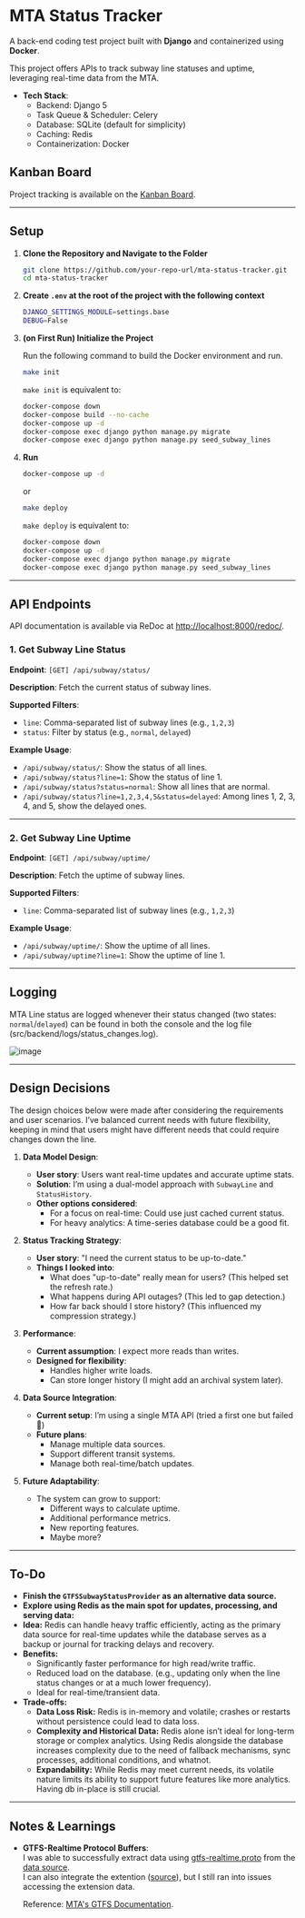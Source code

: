 # MTA Status Tracker

A back-end coding test project built with **Django** and containerized using **Docker**.

This project offers APIs to track subway line statuses and uptime, leveraging real-time data from the MTA.

-   **Tech Stack**:
    -   Backend: Django 5
    -   Task Queue & Scheduler: Celery
    -   Database: SQLite (default for simplicity)
    -   Caching: Redis
    -   Containerization: Docker

## Kanban Board

Project tracking is available on the [Kanban Board](https://github.com/users/frozen0601/projects/3).

---

## Setup

1. **Clone the Repository and Navigate to the Folder**

    ```bash
    git clone https://github.com/your-repo-url/mta-status-tracker.git
    cd mta-status-tracker
    ```
2. **Create `.env` at the root of the project with the following context**
    ```bash
    DJANGO_SETTINGS_MODULE=settings.base
    DEBUG=False
    ```

2. **(on First Run) Initialize the Project**
   
   Run the following command to build the Docker environment and run.

    ```bash
    make init
    ```

    `make init` is equivalent to:
    ```bash
    docker-compose down
    docker-compose build --no-cache
    docker-compose up -d
    docker-compose exec django python manage.py migrate
    docker-compose exec django python manage.py seed_subway_lines
    ```

4. **Run**
    ```bash
    docker-compose up -d
    ```

    or
   
    ```bash
    make deploy
    ```

    `make deploy` is equivalent to:
    ```bash
    docker-compose down
    docker-compose up -d
    docker-compose exec django python manage.py migrate
    docker-compose exec django python manage.py seed_subway_lines
    ```

---

## API Endpoints
API documentation is available via ReDoc at [http://localhost:8000/redoc/](http://localhost:8000/redoc/).

### 1. **Get Subway Line Status**

**Endpoint**:
`[GET] /api/subway/status/`

**Description**:
Fetch the current status of subway lines.

**Supported Filters**:

-   `line`: Comma-separated list of subway lines (e.g., `1,2,3`)
-   `status`: Filter by status (e.g., `normal`, `delayed`)

**Example Usage**:

-   `/api/subway/status/`: Show the status of all lines.
-   `/api/subway/status?line=1`: Show the status of line 1.
-   `/api/subway/status?status=normal`: Show all lines that are normal.
-   `/api/subway/status?line=1,2,3,4,5&status=delayed`: Among lines 1, 2, 3, 4, and 5, show the delayed ones.

---

### 2. **Get Subway Line Uptime**

**Endpoint**:
`[GET] /api/subway/uptime/`

**Description**:
Fetch the uptime of subway lines.

**Supported Filters**:

-   `line`: Comma-separated list of subway lines (e.g., `1,2,3`)

**Example Usage**:

-   `/api/subway/uptime/`: Show the uptime of all lines.
-   `/api/subway/uptime?line=1`: Show the uptime of line 1.


---
## Logging
MTA Line status are logged whenever their status changed (two states: `normal`/`delayed`) can be found in both the console and the log file (src/backend/logs/status_changes.log).

![image](https://github.com/user-attachments/assets/a1d16f47-1920-40eb-acb2-49590d78ec74)

---

## Design Decisions  
The design choices below were made after considering the requirements and user scenarios. I’ve balanced current needs with future flexibility, keeping in mind that users might have different needs that could require changes down the line.

1. **Data Model Design**:  
   - **User story**: Users want real-time updates and accurate uptime stats.
   - **Solution**: I’m using a dual-model approach with `SubwayLine` and `StatusHistory`.
   - **Other options considered**:
     * For a focus on real-time: Could use just cached current status.
     * For heavy analytics: A time-series database could be a good fit.

2. **Status Tracking Strategy**:
   - **User story**: "I need the current status to be up-to-date."
   - **Things I looked into**:
     * What does "up-to-date" really mean for users? (This helped set the refresh rate.)
     * What happens during API outages? (This led to gap detection.)
     * How far back should I store history? (This influenced my compression strategy.)
       
3. **Performance**:
   - **Current assumption**: I expect more reads than writes.
   - **Designed for flexibility**:
     * Handles higher write loads.
     * Can store longer history (I might add an archival system later).
       
4. **Data Source Integration**:  
   - **Current setup**: I’m using a single MTA API (tried a first one but failed🫠)
   - **Future plans**:
     * Manage multiple data sources.
     * Support different transit systems.
     * Manage both real-time/batch updates.
       
5. **Future Adaptability**:
   - The system can grow to support:
     * Different ways to calculate uptime.
     * Additional performance metrics.
     * New reporting features.
     * Maybe more?

---

## To-Do
-   **Finish the `GTFSSubwayStatusProvider` as an alternative data source.**
-   **Explore using Redis as the main spot for updates, processing, and serving data:**  
   - **Idea:** Redis can handle heavy traffic efficiently, acting as the primary data source for real-time updates while the database serves as a backup or journal for tracking delays and recovery.
   - **Benefits:**  
     - Significantly faster performance for high read/write traffic.
     - Reduced load on the database. (e.g., updating only when the line status changes or at a much lower frequency).
     - Ideal for real-time/transient data.
   - **Trade-offs:**  
     - **Data Loss Risk:** Redis is in-memory and volatile; crashes or restarts without persistence could lead to data loss.  
     - **Complexity and Historical Data:**  Redis alone isn’t ideal for long-term storage or complex analytics. Using Redis alongside the database increases complexity due to the need of fallback mechanisms, sync processes, additional conditions, and whatnot.
     - **Expandability:** While Redis may meet current needs, its volatile nature limits its ability to support future features like more analytics. Having db in-place is still crucial.


--- 

## Notes & Learnings

- **GTFS-Realtime Protocol Buffers**:  
  I was able to successfully extract data using [gtfs-realtime.proto](https://github.com/google/transit/blob/master/gtfs-realtime/proto/gtfs-realtime.proto) from the [data source](https://api.mta.info/#/subwayRealTimeFeeds).  
  I can also integrate  the extention  ([source](https://github.com/OneBusAway/onebusaway-gtfs-realtime-api/blob/master/src/main/proto/com/google/transit/realtime/gtfs-realtime-service-status.proto)), but I still ran into issues accessing the extension data.

  Reference: [MTA's GTFS Documentation](https://new.mta.info/document/90881).

